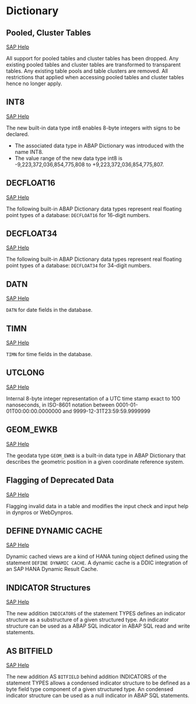 # Dictionary

## Pooled, Cluster Tables
[SAP Help](https://help.sap.com/doc/abapdocu_latest_index_htm/latest/en-US/index.htm?file=abennews-753-ddic.htm#!ABAP_MODIFICATION_2@2@)

All support for pooled tables and cluster tables has been dropped. Any existing pooled tables and cluster tables are transformed to transparent tables. Any existing table pools and table clusters are removed. All restrictions that applied when accessing pooled tables and cluster tables hence no longer apply.

## INT8
[SAP Help](https://help.sap.com/doc/abapdocu_latest_index_htm/latest/en-US/index.htm?file=abenbuiltin_types_numeric.htm)

The new built-in data type int8 enables 8-byte integers with signs to be declared.
- The associated data type in ABAP Dictionary was introduced with the name INT8.
- The value range of the new data type int8 is -9,223,372,036,854,775,808 to +9,223,372,036,854,775,807.

## DECFLOAT16
[SAP Help](https://help.sap.com/doc/abapdocu_latest_index_htm/latest/en-US/index.htm?file=abenddic_builtin_types.htm#@@ITOC@@ABENDDIC_BUILTIN_TYPES_1)

The following built-in ABAP Dictionary data types represent real floating point types of a database: `DECFLOAT16` for 16-digit numbers.

## DECFLOAT34
[SAP Help](https://help.sap.com/doc/abapdocu_latest_index_htm/latest/en-US/index.htm?file=abenddic_builtin_types.htm#@@ITOC@@ABENDDIC_BUILTIN_TYPES_1)

The following built-in ABAP Dictionary data types represent real floating point types of a database: `DECFLOAT34` for 34-digit numbers.

## DATN
[SAP Help](https://help.sap.com/doc/abapdocu_latest_index_htm/latest/en-US/index.htm?file=abenddic_date_time_types.htm)

`DATN` for date fields in the database.

## TIMN
[SAP Help](https://help.sap.com/doc/abapdocu_latest_index_htm/latest/en-US/index.htm?file=abenddic_date_time_types.htm)

`TIMN` for time fields in the database.

## UTCLONG
[SAP Help](https://help.sap.com/doc/abapdocu_latest_index_htm/latest/en-US/index.htm?file=abenbuiltin_types_date_time.htm)

Internal 8-byte integer representation of a UTC time stamp exact to 100 nanoseconds, in ISO-8601 notation between 0001-01-01T00:00:00.0000000 and 9999-12-31T23:59:59.9999999

## GEOM_EWKB
[SAP Help](https://help.sap.com/doc/abapdocu_latest_index_htm/latest/en-US/index.htm?file=abenddic_geo_data.htm)

The geodata type `GEOM_EWKB` is a built-in data type in ABAP Dictionary that describes the geometric position in a given coordinate reference system.

## Flagging of Deprecated Data
[SAP Help](https://help.sap.com/doc/abapdocu_latest_index_htm/latest/en-US/index.htm?file=abenddic_deprecation.htm)

Flagging invalid data in a table and modifies the input check and input help in dynpros or WebDynpros.

## DEFINE DYNAMIC CACHE
[SAP Help](https://help.sap.com/doc/abapdocu_latest_index_htm/latest/en-US/index.htm?file=abenddicddl_define_dynamic_cache.htm)

Dynamic cached views are a kind of HANA tuning object defined using the statement `DEFINE DYNAMIC CACHE`. A dynamic cache is a DDIC integration of an SAP HANA Dynamic Result Cache.

## INDICATOR Structures
[SAP Help](https://help.sap.com/doc/abapdocu_latest_index_htm/latest/en-US/index.htm?file=abaptypes_indicators.htm)

The new addition `INDICATORS` of the statement TYPES defines an indicator structure as a substructure of a given structured type. An indicator structure can be used as a ABAP SQL indicator in ABAP SQL read and write statements.

## AS BITFIELD
[SAP Help](https://help.sap.com/doc/abapdocu_latest_index_htm/latest/en-US/index.htm?file=abaptypes_indicators.htm#!ABAP_ADDITION_2@2@)

The new addition AS `BITFIELD` behind addition INDICATORS of the statement TYPES allows a condensed indicator structure to be defined as a byte field type component of a given structured type. An condensed indicator structure can be used as a null indicator in ABAP SQL statements.